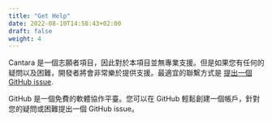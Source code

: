 ```yaml
---
title: "Get Help"
date: 2022-08-10T14:58:43+02:00
draft: false
weight: 4
---
```

Cantara 是一個志願者項目，因此對於本項目並無專業支援。但是如果您有任何的疑問以及困難，開發者將會非常樂於提供支援。最適宜的聯繫方式是 [提出一個 GitHub issue](https://www.github.com/reckel-jm/cantara/issues).

GitHub 是一個免費的軟體協作平臺。您可以在 GitHub 輕鬆創建一個帳戶，針對您的疑問或困難提出一個 GitHub issue。
